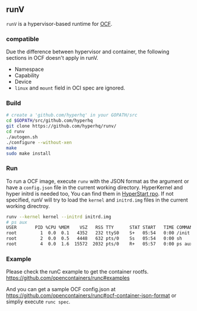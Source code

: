 ## runV
`runV` is a hypervisor-based runtime for [OCF](https://github.com/opencontainers/spec).

### compatible
Due the difference between hypervisor and container, the following sections in OCF doesn't apply in runV.
- Namespace
- Capability
- Device
- `linux` and `mount` field in OCI spec are ignored.

### Build
```bash
# create a 'github.com/hyperhq' in your GOPATH/src
cd $GOPATH/src/github.com/hyperhq
git clone https://github.com/hyperhq/runv/
cd runv
./autogen.sh
./configure --without-xen
make
sudo make install
```

### Run
To run a OCF image, execute `runv` with the JSON format as the argument
or have a `config.json` file in the current working directory. HyperKernel and hyper initrd
is needed too, You can find them in [HyperStart rpo](https://github.com/hyperhq/hyperstart/).
If not specified, runV will try to load the `kernel` and `initrd.img` files
in the current working directroy.

```bash
runv --kernel kernel --initrd initrd.img
# ps aux
USER       PID %CPU %MEM    VSZ   RSS TTY      STAT START   TIME COMMAND
root         1  0.0  0.1   4352   232 ttyS0    S+   05:54   0:00 /init
root         2  0.0  0.5   4448   632 pts/0    Ss   05:54   0:00 sh
root         4  0.0  1.6  15572  2032 pts/0    R+   05:57   0:00 ps aux
```

### Example
Please check the runC example to get the container rootfs.
https://github.com/opencontainers/runc#examples

And you can get a sample OCF config.json at
https://github.com/opencontainers/runc#ocf-container-json-format or
simpliy execute `runc spec`.
